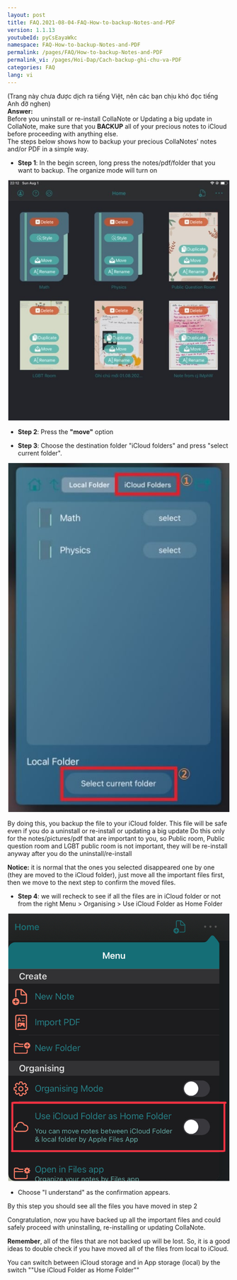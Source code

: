 ```yaml
---
layout: post
title: FAQ.2021-08-04-FAQ-How-to-backup-Notes-and-PDF
version: 1.1.13
youtubeId: pyCsEayaWkc
namespace: FAQ-How-to-backup-Notes-and-PDF
permalink: /pages/FAQ/How-to-backup-Notes-and-PDF
permalink_vi: /pages/Hoi-Dap/Cach-backup-ghi-chu-va-PDF
categories: FAQ
lang: vi
---
```


(Trang này chưa được dịch ra tiếng Việt, nên các bạn chịu khó đọc tiếng Anh đỡ nghen)  
**Answer:**  
Before you uninstall or re-install  CollaNote or Updating a big update in  CollaNote, make sure that you **BACKUP** all of your precious notes to iCloud before proceeding with anything else.  
The steps below shows how to backup your precious CollaNotes' notes and/or PDF in a simple way.  

- **Step 1**: In the begin screen, long press the notes/pdf/folder that you want to backup. The organize mode will turn on

<p align="center"> <img width="500" src="/images/FAQimage/backup-1.jpg" alt="backup-1.jpg"></p>

- **Step 2**: Press the **"move"** option

- **Step 3**: Choose the destination folder "iCloud folders" and press "select current folder".
<p align="center"> <img width="500" src="/images/FAQimage/backup-2.jpg" alt="backup-2.jpg"></p>

By doing this, you backup the file to your iCloud folder. This file will be safe even if you do a uninstall or re-install or updating a big update
Do this only for the notes/pictures/pdf that are important to you, so Public room, Public question room and LGBT public room is not important, they will be re-install anyway after you do the uninstall/re-install

**Notice:** it is normal that the ones you selected disappeared one by one (they are moved to the iCloud folder), just move all the important files first, then we move to the next step to confirm the moved files.

- **Step 4**: we will recheck to see if all the files are in iCloud folder or not
from the right Menu > Organising > Use iCloud Folder as Home Folder
<p align="center"> <img width="500" src="/images/FAQimage/UseIcloudFolder.jpeg" alt="UseIcloudFolder.jpeg"></p>

  - Choose "I understand" as the confirmation appears.

By this step you should see all the files you have moved in step 2

Congratulation, now you have backed up all the important files and could safely proceed with uninstalling, re-installing or updating CollaNote.

**Remember**, all of the files that are not backed up will be lost. So, it is a good ideas to double check if you have moved all of the files from local to iCloud.

You can switch between iCloud storage and in App storage (local) by the switch ""Use iCloud Folder as Home Folder""
